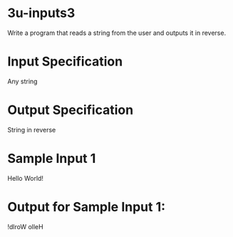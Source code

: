 # 3u-inputs3
Write a program that reads a string from the user and outputs it in reverse.

# Input Specification
Any string

# Output Specification
String in reverse

# Sample Input 1
Hello World!

# Output for Sample Input 1:
!dlroW olleH
